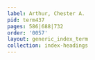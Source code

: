 ```yaml
---
label: Arthur, Chester A.
pid: term437
pages: 586|688|732
order: '0057'
layout: generic_index_term
collection: index-headings
---
```


